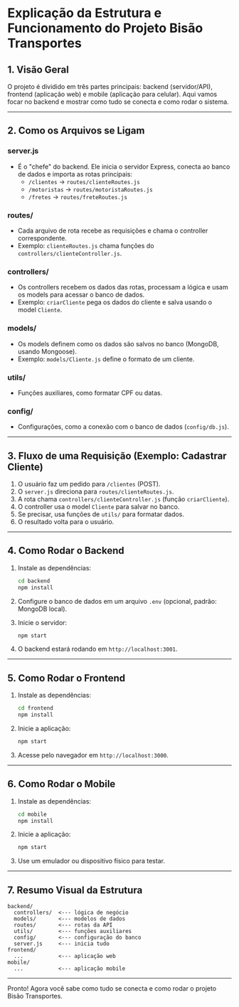 # Explicação da Estrutura e Funcionamento do Projeto Bisão Transportes

## 1. Visão Geral

O projeto é dividido em três partes principais: backend (servidor/API), frontend (aplicação web) e mobile (aplicação para celular). Aqui vamos focar no backend e mostrar como tudo se conecta e como rodar o sistema.

---

## 2. Como os Arquivos se Ligam

### server.js

- É o "chefe" do backend. Ele inicia o servidor Express, conecta ao banco de dados e importa as rotas principais:
  - `/clientes` → `routes/clienteRoutes.js`
  - `/motoristas` → `routes/motoristaRoutes.js`
  - `/fretes` → `routes/freteRoutes.js`

### routes/

- Cada arquivo de rota recebe as requisições e chama o controller correspondente.
- Exemplo: `clienteRoutes.js` chama funções do `controllers/clienteController.js`.

### controllers/

- Os controllers recebem os dados das rotas, processam a lógica e usam os models para acessar o banco de dados.
- Exemplo: `criarCliente` pega os dados do cliente e salva usando o model `Cliente`.

### models/

- Os models definem como os dados são salvos no banco (MongoDB, usando Mongoose).
- Exemplo: `models/Cliente.js` define o formato de um cliente.

### utils/

- Funções auxiliares, como formatar CPF ou datas.

### config/

- Configurações, como a conexão com o banco de dados (`config/db.js`).

---

## 3. Fluxo de uma Requisição (Exemplo: Cadastrar Cliente)

1. O usuário faz um pedido para `/clientes` (POST).
2. O `server.js` direciona para `routes/clienteRoutes.js`.
3. A rota chama `controllers/clienteController.js` (função `criarCliente`).
4. O controller usa o model `Cliente` para salvar no banco.
5. Se precisar, usa funções de `utils/` para formatar dados.
6. O resultado volta para o usuário.

---

## 4. Como Rodar o Backend

1. Instale as dependências:

   ``` bash
   cd backend
   npm install
   ```

2. Configure o banco de dados em um arquivo `.env` (opcional, padrão: MongoDB local).

3. Inicie o servidor:

   ``` bash
   npm start
   ```

4. O backend estará rodando em `http://localhost:3001`.

---

## 5. Como Rodar o Frontend

1. Instale as dependências:

   ``` bash
   cd frontend
   npm install
   ```

2. Inicie a aplicação:

   ``` bash
   npm start
   ```

3. Acesse pelo navegador em `http://localhost:3000`.

---

## 6. Como Rodar o Mobile

1. Instale as dependências:

   ``` bash
   cd mobile
   npm install
   ```

2. Inicie a aplicação:

   ``` bash
   npm start
   ```

3. Use um emulador ou dispositivo físico para testar.

---

## 7. Resumo Visual da Estrutura

``` text
backend/
  controllers/  <--- lógica de negócio
  models/       <--- modelos de dados
  routes/       <--- rotas da API
  utils/        <--- funções auxiliares
  config/       <--- configuração do banco
  server.js     <--- inicia tudo
frontend/
  ...           <--- aplicação web
mobile/
  ...           <--- aplicação mobile
```

---

Pronto! Agora você sabe como tudo se conecta e como rodar o projeto Bisão Transportes.
